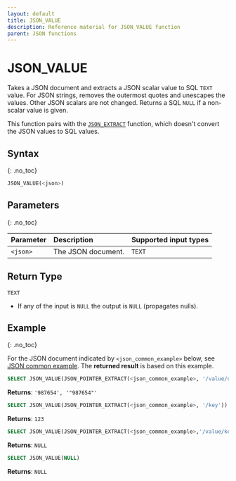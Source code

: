 ```yaml
---
layout: default
title: JSON_VALUE
description: Reference material for JSON_VALUE function
parent: JSON functions
---
```


# JSON_VALUE

Takes a JSON document and extracts a JSON scalar value to SQL `TEXT` value.
For JSON strings, removes the outermost quotes and unescapes the values.
Other JSON scalars are not changed.
Returns a SQL `NULL` if a non-scalar value is given.

This function pairs with the [`JSON_EXTRACT`](json-extract.md) function, which doesn't convert the JSON values to SQL values.

## Syntax

{: .no_toc}

```sql
JSON_VALUE(<json>)
```

## Parameters

{: .no_toc}

| Parameter                | Description                                                                                      | Supported input types |
|:-------------------------|:-------------------------------------------------------------------------------------------------|:----------------------|
| `<json>`                 | The JSON document.                                                                               | `TEXT`                |

## Return Type

`TEXT`
* If any of the input is `NULL` the output is `NULL` (propagates nulls).

## Example

{: .no_toc}

For the JSON document indicated by `<json_common_example>` below,
see [JSON common example](./index.md#json-common-example). The **returned result** is based on this example.

```sql
SELECT JSON_VALUE(JSON_POINTER_EXTRACT(<json_common_example>, '/value/uid')), JSON_POINTER_EXTRACT(<json_common_example>, '/value/uid')
```

**Returns**: `'987654', '"987654"'`

```sql
SELECT JSON_VALUE(JSON_POINTER_EXTRACT(<json_common_example>, '/key'))::INT
```

**Returns**: `123`

```sql
SELECT JSON_VALUE(JSON_POINTER_EXTRACT(<json_common_example>,'/value/keywords'))
```

**Returns**: `NULL`

```sql
SELECT JSON_VALUE(NULL)
```

**Returns**: `NULL`
